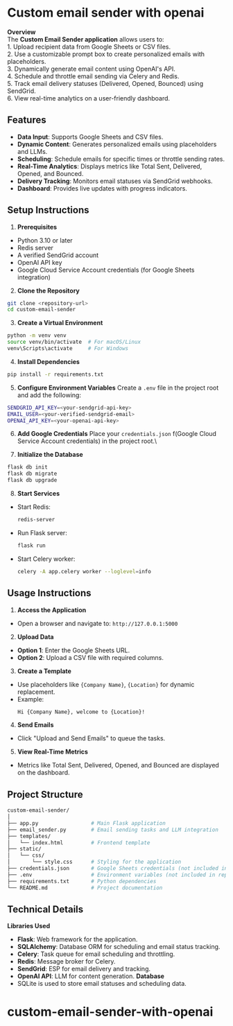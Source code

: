 
# Custom email sender with openai




__Overview__\
The __Custom Email Sender application__ allows users to:\
    1. Upload recipient data from Google Sheets or CSV files.\
    2. Use a customizable prompt box to create personalized emails with placeholders.\
    3. Dynamically generate email content using OpenAI's API.\
    4. Schedule and throttle email sending via Celery and Redis.\
    5. Track email delivery statuses (Delivered, Opened, Bounced) using SendGrid.\
    6. View real-time analytics on a user-friendly dashboard.

## Features

* __Data Input__: Supports Google Sheets and CSV files.
* __Dynamic Content__: Generates personalized emails using placeholders and LLMs.
* __Scheduling__: Schedule emails for specific times or throttle sending rates.
* __Real-Time Analytics__: Displays metrics like Total Sent, Delivered, Opened, and Bounced.
* __Delivery Tracking__: Monitors email statuses via SendGrid webhooks.
* __Dashboard__: Provides live updates with progress indicators.
## Setup Instructions
1. __Prerequisites__
* Python 3.10 or later
* Redis server
* A verified SendGrid account
* OpenAI API key
* Google Cloud Service Account credentials (for Google Sheets integration)
2. __Clone the Repository__
```bash
git clone <repository-url>
cd custom-email-sender
```
3. __Create a Virtual Environment__
```bash
python -m venv venv
source venv/bin/activate  # For macOS/Linux
venv\Scripts\activate     # For Windows
```
4. __Install Dependencies__
```bash
pip install -r requirements.txt
```
5. __Configure Environment Variables__
Create a ```.env``` file in the project root and add the following:
```bash
SENDGRID_API_KEY=<your-sendgrid-api-key>
EMAIL_USER=<your-verified-sendgrid-email>
OPENAI_API_KEY=<your-openai-api-key>
```
6. __Add Google Credentials__
Place your ```credentials.json``` f(Google Cloud Service Account credentials) in the project root.\

7. __Initialize the Database__
```bash
flask db init
flask db migrate
flask db upgrade
```
8. __Start Services__
* Start Redis:
    ```bash
    redis-server
    ```
* Run Flask server:
    ```bash
    flask run

    ```
* Start Celery worker:
    ```bash
    celery -A app.celery worker --loglevel=info
    ```





## Usage Instructions
1. __Access the Application__
* Open a browser and navigate to: ```http://127.0.0.1:5000```
2. __Upload Data__
* __Option 1__: Enter the Google Sheets URL.
* __Option 2__: Upload a CSV file with required columns.
3. __Create a Template__
* Use placeholders like ```{Company Name}```, ```{Location}``` for dynamic replacement.
* Example:
    ```bash
    Hi {Company Name}, welcome to {Location}!
    ```
4. __Send Emails__
* Click "Upload and Send Emails" to queue the tasks.
5. __View Real-Time Metrics__
* Metrics like Total Sent, Delivered, Opened, and Bounced are displayed on the dashboard.
## Project Structure
```bash
custom-email-sender/
│
├── app.py                 # Main Flask application
├── email_sender.py        # Email sending tasks and LLM integration
├── templates/
│   └── index.html         # Frontend template
├── static/
│   └── css/
│       └── style.css      # Styling for the application
├── credentials.json       # Google Sheets credentials (not included in repo)
├── .env                   # Environment variables (not included in repo)
├── requirements.txt       # Python dependencies
└── README.md              # Project documentation
```
## Technical Details
__Libraries Used__
* __Flask__: Web framework for the application.
* __SQLAlchemy__: Database ORM for scheduling and email status tracking.
* __Celery__: Task queue for email scheduling and throttling.
* __Redis__: Message broker for Celery.
* __SendGrid__: ESP for email delivery and tracking.
* __OpenAI API__: LLM for content generation.
__Database__
* SQLite is used to store email statuses and scheduling data.
# custom-email-sender-with-openai
